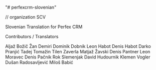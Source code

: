 "# perfexcrm-slovenian" 

// organization SCV

Slovenian Translation for Perfex CRM

Contributors / Translators

Aljaž Božič
Žan Demiri
Dominik Dobnik
Leon Habot
Denis Habot
Darko Pranjić
Tadej Tomažin
Tilen Zaverla
Matjaž Žavski
Denis Pantner
Leon Moravec
Denis Pačnik
Rok Slemenjak
David Hudournik
Klemen Vogler
Dušan Radosavljević
Miloš Babić
